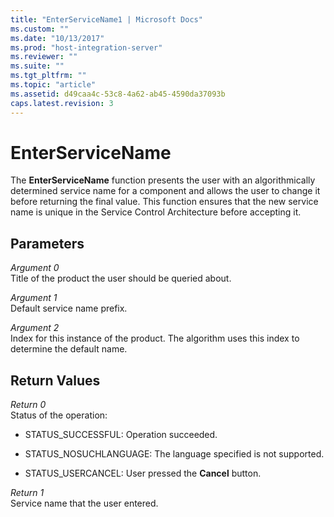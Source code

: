 ```yaml
---
title: "EnterServiceName1 | Microsoft Docs"
ms.custom: ""
ms.date: "10/13/2017"
ms.prod: "host-integration-server"
ms.reviewer: ""
ms.suite: ""
ms.tgt_pltfrm: ""
ms.topic: "article"
ms.assetid: d49caa4c-53c8-4a62-ab45-4590da37093b
caps.latest.revision: 3
---
```

# EnterServiceName
The **EnterServiceName** function presents the user with an algorithmically determined service name for a component and allows the user to change it before returning the final value. This function ensures that the new service name is unique in the Service Control Architecture before accepting it.  
  
## Parameters  
 *Argument 0*  
 Title of the product the user should be queried about.  
  
 *Argument 1*  
 Default service name prefix.  
  
 *Argument 2*  
 Index for this instance of the product. The algorithm uses this index to determine the default name.  
  
## Return Values  
 *Return 0*  
 Status of the operation:  
  
-   STATUS_SUCCESSFUL: Operation succeeded.  
  
-   STATUS_NOSUCHLANGUAGE: The language specified is not supported.  
  
-   STATUS_USERCANCEL: User pressed the **Cancel** button.  
  
 *Return 1*  
 Service name that the user entered.